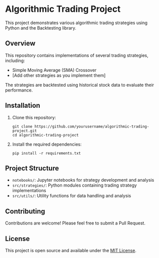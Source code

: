 # Algorithmic Trading Project

This project demonstrates various algorithmic trading strategies using Python and the Backtesting library.

## Overview

This repository contains implementations of several trading strategies, including:

- Simple Moving Average (SMA) Crossover
- [Add other strategies as you implement them]

The strategies are backtested using historical stock data to evaluate their performance.

## Installation

1. Clone this repository:
   ```
   git clone https://github.com/yourusername/algorithmic-trading-project.git
   cd algorithmic-trading-project
   ```

2. Install the required dependencies:
   ```
   pip install -r requirements.txt
   ```

## Project Structure
- `notebooks/`: Jupyter notebooks for strategy development and analysis
- `src/strategies/`: Python modules containing trading strategy implementations
- `src/utils/`: Utility functions for data handling and analysis

## Contributing

Contributions are welcome! Please feel free to submit a Pull Request.

## License
This project is open source and available under the [MIT License](LICENSE).
